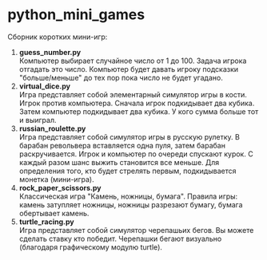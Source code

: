 # python_mini_games
Сборник коротких мини-игр:
1. <b>guess_number.py</b><br>
Компьютер выбирает случайное число от 1 до 100. Задача игрока отгадать это число. Компьютер будет давать игроку подсказки "больше/меньше" до тех пор пока число не будет угадано. 
2. <b>virtual_dice.py</b><br>
Игра представляет собой элементарный симулятор игры в кости. Игрок против компьютера. Сначала игрок подкидывает два кубика. Затем компьютер подкидывает два кубика. У кого сумма больше тот и выиграл. 
3. <b>russian_roulette.py</b><br>
Игра представляет собой симулятор игры в русскую рулетку. В барабан револьвера вставляется одна пуля, затем барабан раскручивается. Игрок и компьютер по очереди спускают курок. С каждый разом шанс выжить становится все меньше. Для определения того, кто будет стрелять первым, подкидывается монетка (мини-игра). 
4. <b>rock_paper_scissors.py</b><br>
Классическая игра "Камень, ножницы, бумага". Правила игры: камень затупляет ножницы, ножницы разрезают бумагу, бумага обертывает камень. 
5. <b>turtle_racing.py</b><br>
Игра представляет собой симулятор черепашьих бегов. Вы можете сделать ставку кто победит. Черепашки бегают визуально (благодаря графическому модулю turtle).
